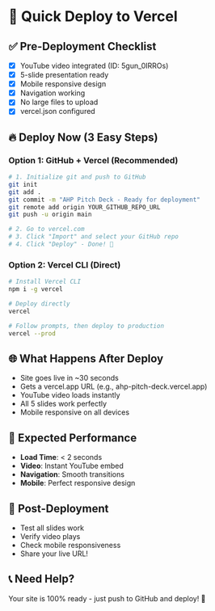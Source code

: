 # 🚀 Quick Deploy to Vercel

## ✅ Pre-Deployment Checklist
- [x] YouTube video integrated (ID: 5gun_0IRROs)
- [x] 5-slide presentation ready
- [x] Mobile responsive design
- [x] Navigation working
- [x] No large files to upload
- [x] vercel.json configured

## 🔥 Deploy Now (3 Easy Steps)

### Option 1: GitHub + Vercel (Recommended)
```bash
# 1. Initialize git and push to GitHub
git init
git add .
git commit -m "AHP Pitch Deck - Ready for deployment"
git remote add origin YOUR_GITHUB_REPO_URL
git push -u origin main

# 2. Go to vercel.com
# 3. Click "Import" and select your GitHub repo
# 4. Click "Deploy" - Done! 🎉
```

### Option 2: Vercel CLI (Direct)
```bash
# Install Vercel CLI
npm i -g vercel

# Deploy directly
vercel

# Follow prompts, then deploy to production
vercel --prod
```

## 🌐 What Happens After Deploy
- Site goes live in ~30 seconds
- Gets a vercel.app URL (e.g., ahp-pitch-deck.vercel.app)
- YouTube video loads instantly
- All 5 slides work perfectly
- Mobile responsive on all devices

## 🎯 Expected Performance
- **Load Time**: < 2 seconds
- **Video**: Instant YouTube embed
- **Navigation**: Smooth transitions
- **Mobile**: Perfect responsive design

## 🔧 Post-Deployment
- Test all slides work
- Verify video plays
- Check mobile responsiveness
- Share your live URL!

## 📞 Need Help?
Your site is 100% ready - just push to GitHub and deploy! 🚀
